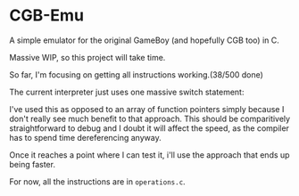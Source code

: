 # CGB-Emu
A simple emulator for the original GameBoy (and hopefully CGB too) in C.

Massive WIP, so this project will take time.

So far, I'm focusing on getting all instructions working.(38/500 done)

The current interpreter just uses one massive switch statement:

I've used this as opposed to an array of function pointers simply because I don't really see much benefit to that approach. This should be comparitively straightforward to debug and I doubt it will affect the speed, as the compiler has to spend time dereferencing anyway.  

Once it reaches a point where I can test it, i'll use the approach that ends up being faster.

For now, all the instructions are in `operations.c`.